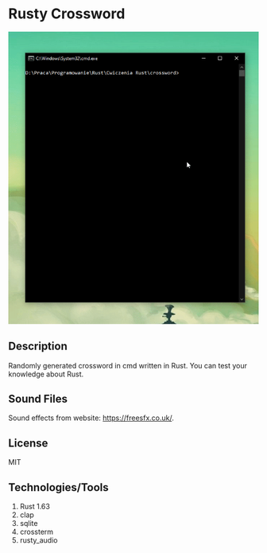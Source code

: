 # Rusty Crossword

![Rusty crossword](image.gif "Rusty crossword")

## Description

Randomly generated crossword in cmd written in Rust. You can test your knowledge about Rust.

## Sound Files
Sound effects from website: https://freesfx.co.uk/.

## License 
MIT

## Technologies/Tools
1. Rust 1.63
2. clap
3. sqlite
4. crossterm
5. rusty_audio